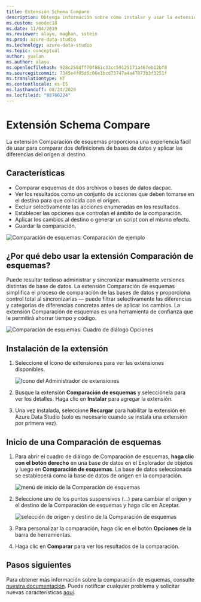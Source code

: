 ```yaml
---
title: Extensión Schema Compare
description: Obtenga información sobre cómo instalar y usar la extensión Comparación de esquemas de Azure Data Studio para comparar fácilmente dos bases de datos y cambiar una de forma selectiva para que coincida con la otra.
ms.custom: seodec18
ms.date: 11/04/2019
ms.reviewer: alayu, maghan, sstein
ms.prod: azure-data-studio
ms.technology: azure-data-studio
ms.topic: conceptual
author: yualan
ms.author: alayu
ms.openlocfilehash: 928c258dff70f861c33cc59125171a467eb12bf8
ms.sourcegitcommit: 7345e4f05d6c06e1bcd73747a4a47873b3f3251f
ms.translationtype: HT
ms.contentlocale: es-ES
ms.lasthandoff: 08/24/2020
ms.locfileid: "88766224"
---
```

# <a name="schema-compare-extension"></a>Extensión Schema Compare
La extensión Comparación de esquemas proporciona una experiencia fácil de usar para comparar dos definiciones de bases de datos y aplicar las diferencias del origen al destino.


## <a name="features"></a>Características

* Comparar esquemas de dos archivos o bases de datos dacpac.
* Ver los resultados como un conjunto de acciones que deben tomarse en el destino para que coincida con el origen.
* Excluir selectivamente las acciones enumeradas en los resultados.
* Establecer las opciones que controlan el ámbito de la comparación.
* Aplicar los cambios al destino o generar un script con el mismo efecto.
* Guardar la comparación.

![Comparación de esquemas: Comparación de ejemplo](media/extensions/schema-compare-extension/schema-compare.png)


## <a name="why-would-i-use-the-schema-compare-extension"></a>¿Por qué debo usar la extensión Comparación de esquemas?

Puede resultar tedioso administrar y sincronizar manualmente versiones distintas de base de datos. La extensión Comparación de esquemas simplifica el proceso de comparación de las bases de datos y proporciona control total al sincronizarlas &mdash; puede filtrar selectivamente las diferencias y categorías de diferencias concretas antes de aplicar los cambios. La extensión Comparación de esquemas es una herramienta de confianza que le permitirá ahorrar tiempo y código.

![Comparación de esquemas: Cuadro de diálogo Opciones](media/extensions/schema-compare-extension/schema-compare-options.png)


## <a name="install-the-extension"></a>Instalación de la extensión

1. Seleccione el icono de extensiones para ver las extensiones disponibles.

    ![Icono del Administrador de extensiones](media/extensions/extension-manager-icon.png)

2. Busque la extensión **Comparación de esquemas** y selecciónela para ver los detalles. Haga clic en **Instalar** para agregar la extensión.

3. Una vez instalada, seleccione **Recargar** para habilitar la extensión en Azure Data Studio (solo es necesario cuando se instala una extensión por primera vez).


## <a name="launch-a-schema-compare"></a>Inicio de una Comparación de esquemas

1. Para abrir el cuadro de diálogo de Comparación de esquemas, **haga clic con el botón derecho** en una base de datos en el Explorador de objetos y luego en **Comparación de esquemas**. La base de datos seleccionada se establecerá como la base de datos de origen en la comparación.

    ![menú de inicio de la Comparación de esquemas](media/extensions/schema-compare-extension/schema-compare-launch.png)


2. Seleccione uno de los puntos suspensivos (...) para cambiar el origen y el destino de la Comparación de esquemas y haga clic en Aceptar.

    ![selección de origen y destino de la Comparación de esquemas](media/extensions/schema-compare-extension/schema-compare-select-source-target.png)

3. Para personalizar la comparación, haga clic en el botón **Opciones** de la barra de herramientas.

4. Haga clic en **Comparar** para ver los resultados de la comparación.


## <a name="next-steps"></a>Pasos siguientes

Para obtener más información sobre la comparación de esquemas, consulte [nuestra documentación](../ssdt/how-to-use-schema-compare-to-compare-different-database-definitions.md).
Puede notificar cualquier problema y solicitar nuevas características [aquí](https://github.com/microsoft/azuredatastudio/issues).